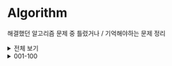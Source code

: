 # Algorithm

 해결했던 알고리즘 문제 중 틀렸거나 / 기억해야하는 문제 정리


<details>
<summary>전체 보기</summary>
<div markdown="1">

001 - 빠른 입출력 ( 15552 )  
002 - 셀프넘버 구하기 ( 4673 )  
003 - 한수 구하기 ( 4673 )  
004 - 벌집 ( 2292 )  
005 - 소인수 ( 116553 )  
006 - 골든바흐의 추측 ( 6588 )  
007 - 체스판 다시 칠하기 ( 1018 )  
008 - 통계학 - 평균 & 중앙값 & 최빈값 & 범위 ( 2108 )  
009 - 최대 공약수 & 최소 공배수 ( 2609 )  
010 - 검문 ( 2981 )  
  
011 - 터렛 ( 1002 )  
012 - 부녀회장이 될테야 ( 2775 )  
013 - 참외밭 ( 2477 )  
014 - 하키 ( 1358 )  
015 - 다리 놓기 ( 1010 )  
016 - 패션왕 신해빈 ( 9375 )  
017 - 팩토리얼 0의 개수 ( 1676 )  
018 - 조합 0의 개수 ( 2004 )  
019 - 하노이 탑 이동 순서 ( 11729 )  
020 - 숫자 카드 ( 10815 )  

021 - 숫자 카드 2 ( 10816 )  

</div>
</details>


<details>
<summary>001-100</summary>
<div markdown="1">

001 - 빠른 입출력 ( 15552 )  
002 - 셀프넘버 구하기 ( 4673 )  
003 - 한수 구하기 ( 4673 )  
004 - 벌집 ( 2292 )  
005 - 소인수 ( 116553 )  
006 - 골든바흐의 추측 ( 6588 )  
007 - 체스판 다시 칠하기 ( 1018 )  
008 - 통계학 - 평균 & 중앙값 & 최빈값 & 범위 ( 2108 )  
009 - 최대 공약수 & 최소 공배수 ( 2609 )  
010 - 검문 ( 2981 )  
    
011 - 터렛 ( 1002 )  
012 - 부녀회장이 될테야 ( 2775 )  
013 - 참외밭 ( 2477 )  
014 - 하키 ( 1358 )  
015 - 다리 놓기 ( 1010 )  
016 - 패션왕 신해빈 ( 9375 )  
017 - 팩토리얼 0의 개수 ( 1676 )  
018 - 조합 0의 개수 ( 2004 )  
019 - 하노이 탑 이동 순서 ( 11729 )  
020 - 숫자 카드 ( 10815 )  

021 - 숫자 카드 2 ( 10816 )  
</div>
</details>

